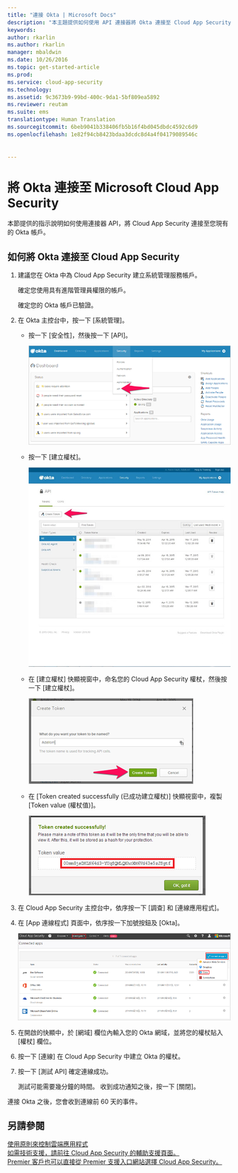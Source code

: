 ```yaml
---
title: "連接 Okta | Microsoft Docs"
description: "本主題提供如何使用 API 連接器將 Okta 連接至 Cloud App Security 的資訊。"
keywords: 
author: rkarlin
ms.author: rkarlin
manager: mbaldwin
ms.date: 10/26/2016
ms.topic: get-started-article
ms.prod: 
ms.service: cloud-app-security
ms.technology: 
ms.assetid: 9c3673b9-99bd-400c-9da1-5bf809ea5892
ms.reviewer: reutam
ms.suite: ems
translationtype: Human Translation
ms.sourcegitcommit: 6beb9041b338406fb5b16f4bd045dbdc4592c6d9
ms.openlocfilehash: 1e82f94cb8423bdaa3dcdc8d4a4f04179089546c


---
```


# <a name="connect-okta-to-microsoft-cloud-app-security"></a>將 Okta 連接至 Microsoft Cloud App Security
本節提供的指示說明如何使用連接器 API，將 Cloud App Security 連接至您現有的 Okta 帳戶。  
  
## <a name="how-to-connect-okta-to-cloud-app-security"></a>如何將 Okta 連接至 Cloud App Security  
  
1.  建議您在 Okta 中為 Cloud App Security 建立系統管理服務帳戶。  
  
     確定您使用具有進階管理員權限的帳戶。  
  
     確定您的 Okta 帳戶已驗證。  
  
2.  在 Okta 主控台中，按一下 [系統管理]。  
  
    -   按一下 [安全性]，然後按一下 [API]。  
  
         ![okta api](./media/okta-api.png "okta api")  
  
    -   按一下 [建立權杖]。  
  
         ![okta createtoken](./media/okta-createtoken.jpg "okta createtoken")  
  
    -   在 [建立權杖] 快顯視窗中，命名您的 Cloud App Security 權杖，然後按一下 [建立權杖]。  
  
         ![okta 權杖快顯視窗](./media/okta-token-popup.png "okta token popup")  
  
    -   在 [Token created successfully (已成功建立權杖)] 快顯視窗中，複製 [Token value (權杖值)]。  
  
         ![okta 權杖值](./media/okta-token-value.png "okta token value")  
  
3.  在 Cloud App Security 主控台中，依序按一下 [調查] 和 [連線應用程式]。  
  
4.  在 [App 連線程式] 頁面中，依序按一下加號按鈕及 [Okta]。  
  
     ![連接 okta](./media/connect-okta.png "connect okta")  
  
5.  在開啟的快顯中，於 [網域] 欄位內輸入您的 Okta 網域，並將您的權杖貼入 [權杖] 欄位。  
  
6.  按一下 [連線] 在 Cloud App Security 中建立 Okta 的權杖。  
  
7.  按一下 [測試 API] 確定連線成功。  
  
     測試可能需要幾分鐘的時間。 收到成功通知之後，按一下 [關閉]。  
  
連接 Okta 之後，您會收到連線前 60 天的事件。
  
## <a name="see-also"></a>另請參閱  
[使用原則來控制雲端應用程式](control-cloud-apps-with-policies.md)   
[如需技術支援，請前往 Cloud App Security 的輔助支援頁面。](http://support.microsoft.com/oas/default.aspx?prid=16031)   
[Premier 客戶也可以直接從 Premier 支援入口網站選擇 Cloud App Security。](https://premier.microsoft.com/)  
  
  


<!--HONumber=Nov16_HO5-->


